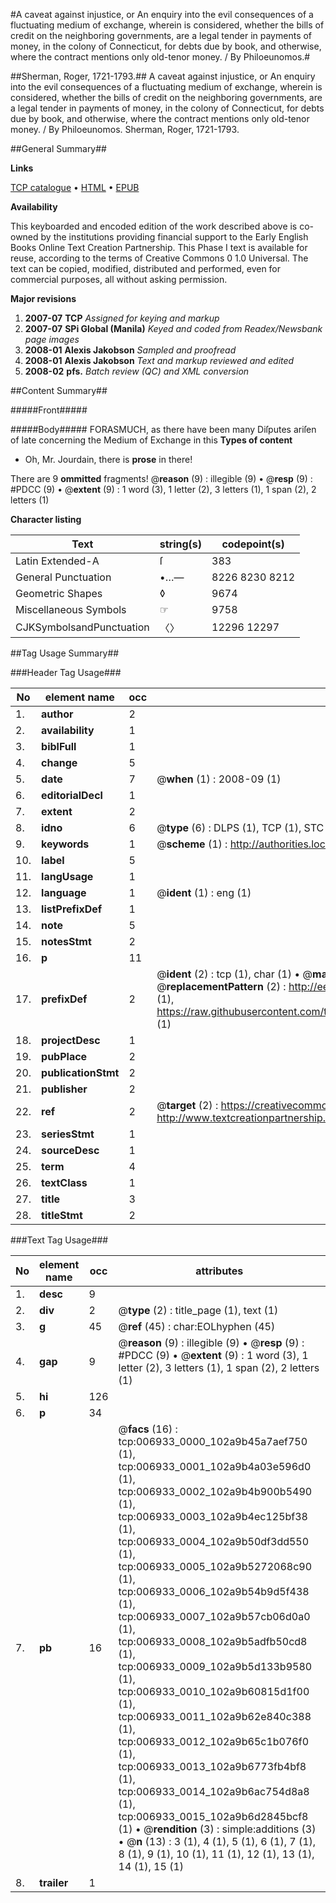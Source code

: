#A caveat against injustice, or An enquiry into the evil consequences of a fluctuating medium of exchange, wherein is considered, whether the bills of credit on the neighboring governments, are a legal tender in payments of money, in the colony of Connecticut, for debts due by book, and otherwise, where the contract mentions only old-tenor money. / By Philoeunomos.#

##Sherman, Roger, 1721-1793.##
A caveat against injustice, or An enquiry into the evil consequences of a fluctuating medium of exchange, wherein is considered, whether the bills of credit on the neighboring governments, are a legal tender in payments of money, in the colony of Connecticut, for debts due by book, and otherwise, where the contract mentions only old-tenor money. / By Philoeunomos.
Sherman, Roger, 1721-1793.

##General Summary##

**Links**

[TCP catalogue](http://www.ota.ox.ac.uk/tcp/)  • 
[HTML](http://tei.it.ox.ac.uk/tcp/Texts-HTML/free/N05/N05473.html)  • 
[EPUB](http://tei.it.ox.ac.uk/tcp/Texts-EPUB/free/N05/N05473.epub)

**Availability**

This keyboarded and encoded edition of the
	       work described above is co-owned by the institutions
	       providing financial support to the Early English Books
	       Online Text Creation Partnership. This Phase I text is
	       available for reuse, according to the terms of Creative
	       Commons 0 1.0 Universal. The text can be copied,
	       modified, distributed and performed, even for
	       commercial purposes, all without asking permission.

**Major revisions**

1. __2007-07__ __TCP__ *Assigned for keying and markup*
1. __2007-07__ __SPi Global (Manila)__ *Keyed and coded from Readex/Newsbank page images*
1. __2008-01__ __Alexis Jakobson__ *Sampled and proofread*
1. __2008-01__ __Alexis Jakobson__ *Text and markup reviewed and edited*
1. __2008-02__ __pfs.__ *Batch review (QC) and XML conversion*

##Content Summary##

#####Front#####

#####Body#####
FORASMUCH, as there have been many Diſputes ariſen of late concerning the Medium of Exchange in this
**Types of content**

  * Oh, Mr. Jourdain, there is **prose** in there!

There are 9 **ommitted** fragments! 
 @__reason__ (9) : illegible (9)  •  @__resp__ (9) : #PDCC (9)  •  @__extent__ (9) : 1 word (3), 1 letter (2), 3 letters (1), 1 span (2), 2 letters (1)

**Character listing**


|Text|string(s)|codepoint(s)|
|---|---|---|
|Latin Extended-A|ſ|383|
|General Punctuation|•…—|8226 8230 8212|
|Geometric Shapes|◊|9674|
|Miscellaneous Symbols|☞|9758|
|CJKSymbolsandPunctuation|〈〉|12296 12297|

##Tag Usage Summary##

###Header Tag Usage###

|No|element name|occ|attributes|
|---|---|---|---|
|1.|__author__|2||
|2.|__availability__|1||
|3.|__biblFull__|1||
|4.|__change__|5||
|5.|__date__|7| @__when__ (1) : 2008-09 (1)|
|6.|__editorialDecl__|1||
|7.|__extent__|2||
|8.|__idno__|6| @__type__ (6) : DLPS (1), TCP (1), STC (1), NOTIS (1), IMAGE-SET (1), EVANS-CITATION (1)|
|9.|__keywords__|1| @__scheme__ (1) : http://authorities.loc.gov/ (1)|
|10.|__label__|5||
|11.|__langUsage__|1||
|12.|__language__|1| @__ident__ (1) : eng (1)|
|13.|__listPrefixDef__|1||
|14.|__note__|5||
|15.|__notesStmt__|2||
|16.|__p__|11||
|17.|__prefixDef__|2| @__ident__ (2) : tcp (1), char (1)  •  @__matchPattern__ (2) : ([0-9\-]+):([0-9IVX]+) (1), (.+) (1)  •  @__replacementPattern__ (2) : http://eebo.chadwyck.com/downloadtiff?vid=$1&page=$2 (1), https://raw.githubusercontent.com/textcreationpartnership/Texts/master/tcpchars.xml#$1 (1)|
|18.|__projectDesc__|1||
|19.|__pubPlace__|2||
|20.|__publicationStmt__|2||
|21.|__publisher__|2||
|22.|__ref__|2| @__target__ (2) : https://creativecommons.org/publicdomain/zero/1.0/ (1), http://www.textcreationpartnership.org/docs/. (1)|
|23.|__seriesStmt__|1||
|24.|__sourceDesc__|1||
|25.|__term__|4||
|26.|__textClass__|1||
|27.|__title__|3||
|28.|__titleStmt__|2||


###Text Tag Usage###

|No|element name|occ|attributes|
|---|---|---|---|
|1.|__desc__|9||
|2.|__div__|2| @__type__ (2) : title_page (1), text (1)|
|3.|__g__|45| @__ref__ (45) : char:EOLhyphen (45)|
|4.|__gap__|9| @__reason__ (9) : illegible (9)  •  @__resp__ (9) : #PDCC (9)  •  @__extent__ (9) : 1 word (3), 1 letter (2), 3 letters (1), 1 span (2), 2 letters (1)|
|5.|__hi__|126||
|6.|__p__|34||
|7.|__pb__|16| @__facs__ (16) : tcp:006933_0000_102a9b45a7aef750 (1), tcp:006933_0001_102a9b4a03e596d0 (1), tcp:006933_0002_102a9b4b900b5490 (1), tcp:006933_0003_102a9b4ec125bf38 (1), tcp:006933_0004_102a9b50df3dd550 (1), tcp:006933_0005_102a9b5272068c90 (1), tcp:006933_0006_102a9b54b9d5f438 (1), tcp:006933_0007_102a9b57cb06d0a0 (1), tcp:006933_0008_102a9b5adfb50cd8 (1), tcp:006933_0009_102a9b5d133b9580 (1), tcp:006933_0010_102a9b60815d1f00 (1), tcp:006933_0011_102a9b62e840c388 (1), tcp:006933_0012_102a9b65c1b076f0 (1), tcp:006933_0013_102a9b6773fb4bf8 (1), tcp:006933_0014_102a9b6ac754d8a8 (1), tcp:006933_0015_102a9b6d2845bcf8 (1)  •  @__rendition__ (3) : simple:additions (3)  •  @__n__ (13) : 3 (1), 4 (1), 5 (1), 6 (1), 7 (1), 8 (1), 9 (1), 10 (1), 11 (1), 12 (1), 13 (1), 14 (1), 15 (1)|
|8.|__trailer__|1||
